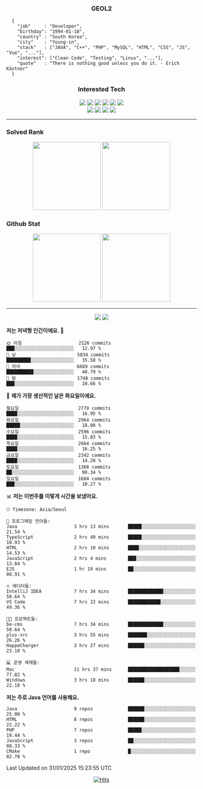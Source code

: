 <div align="center">

  ### GEOL2
</div>

```
  {
    "job"     : "Developer",
    "birthday": "1994-01-18",
    "country" : "South Korea",
    "city"    : "Young-in",
    "stack"   : ["JAVA", "C++", "PHP", "MySQL", "HTML", "CSS", "JS", "Vue", "..."],
    "interest": ["Clean Code", "Testing", "Linux", "..."], 
    "quote"   : "There is nothing good unless you do it. - Erich Kästner"
  }
  ```
  
<div align="center">
  
  ### Interested Tech
  
  <img src="https://img.shields.io/badge/Laravel-F05340?style=flat-square&logo=Laravel&logoColor=white">
  <img src="https://img.shields.io/badge/SpringBoot-6DB33F?style=flat-square&logo=SpringBoot&logoColor=white">
  <img src="https://img.shields.io/badge/-NestJs-ea2845?style=flat-square&logo=nestjs&logoColor=white">
  <img src="https://img.shields.io/badge/Express-000000?style=flat-square&logo=Express&logoColor=white">
  <img src="https://img.shields.io/badge/Three.js-000000?style=flat-square&logo=Three.js&logoColor=white">
  <img src="https://img.shields.io/badge/OpenAI-%23412991?style=flat-square&logo=openai&logoColor=white">
  <br>
  <img src="https://img.shields.io/badge/Java-ED8B00?style=flat-square&logo=openjdk&logoColor=white">
  <img src="https://img.shields.io/badge/JavaScript-F7DF1E?style=flat-square&logo=JavaScript&logoColor=black">
  <img src="https://img.shields.io/badge/TypeScript-007acc?style=flat-square&logo=TypeScript&logoColor=black">
  <img src="https://img.shields.io/badge/MySQL-4479A1?style=flat-square&logo=mysql&logoColor=white"><br>

</div>

------------

  ### Solved Rank
  
  <div align="center">
    <img height="180em" src="https://mazassumnida.wtf/api/v2/generate_badge?boj=geol2">
    <img height="180em" src="https://leetcard.jacoblin.cool/Geol2?theme=light&font=Gugi&border=0&radius=20">
  </div>
  
  ### Github Stat 
  <div align="center">
    <img height="180em" src="https://github-readme-stats-git-masterrstaa-rickstaa.vercel.app/api?username=geol2&show_icons=true&theme=dark">
    <img height="180em" src="https://github-readme-stats-git-masterrstaa-rickstaa.vercel.app/api/top-langs/?username=geol2&show_icons=true&hide=css,scss,html&layout=compact&theme=dark&count_private=true&langs_count=8">
  </div>
  
------------
<!--START_SECTION:waka-->

<div align="center">
  <img src="http://img.shields.io/badge/Code%20Time-3%2C862%20hrs%2037%20mins-blue" />
  <img src="http://img.shields.io/badge/Profile%20Views-0-blue" />
</div>

**저는 저녁형 인간이에요. 🦉** 

```text
🌞 아침                     2126 commits        ███░░░░░░░░░░░░░░░░░░░░░░   12.97 % 
🌆 낮　                     5834 commits        █████████░░░░░░░░░░░░░░░░   35.58 % 
🌃 저녁                     6689 commits        ██████████░░░░░░░░░░░░░░░   40.79 % 
🌙 밤　                     1748 commits        ███░░░░░░░░░░░░░░░░░░░░░░   10.66 % 
```
📅 **제가 가장 생산적인 날은 화요일이에요.** 

```text
월요일                      2779 commits        ████░░░░░░░░░░░░░░░░░░░░░   16.95 % 
화요일                      2964 commits        █████░░░░░░░░░░░░░░░░░░░░   18.08 % 
수요일                      2596 commits        ████░░░░░░░░░░░░░░░░░░░░░   15.83 % 
목요일                      2664 commits        ████░░░░░░░░░░░░░░░░░░░░░   16.25 % 
금요일                      2342 commits        ████░░░░░░░░░░░░░░░░░░░░░   14.28 % 
토요일                      1368 commits        ██░░░░░░░░░░░░░░░░░░░░░░░   08.34 % 
일요일                      1684 commits        ███░░░░░░░░░░░░░░░░░░░░░░   10.27 % 
```


📊 **저는 이번주를 이렇게 시간을 보냈어요.** 

```text
🕑︎ Timezone: Asia/Seoul

💬 프로그래밍 언어들: 
Java                     3 hrs 13 mins       █████░░░░░░░░░░░░░░░░░░░░   21.54 % 
TypeScript               2 hrs 49 mins       █████░░░░░░░░░░░░░░░░░░░░   18.93 % 
HTML                     2 hrs 10 mins       ████░░░░░░░░░░░░░░░░░░░░░   14.53 % 
JavaScript               2 hrs 4 mins        ███░░░░░░░░░░░░░░░░░░░░░░   13.84 % 
EJS                      1 hr 19 mins        ██░░░░░░░░░░░░░░░░░░░░░░░   08.91 % 

🔥 에디터들: 
IntelliJ IDEA            7 hrs 34 mins       █████████████░░░░░░░░░░░░   50.64 % 
VS Code                  7 hrs 22 mins       ████████████░░░░░░░░░░░░░   49.36 % 

🐱‍💻 프로젝트들: 
be-cms                   7 hrs 34 mins       █████████████░░░░░░░░░░░░   50.64 % 
plus-src                 3 hrs 55 mins       ███████░░░░░░░░░░░░░░░░░░   26.26 % 
HappeCharger             3 hrs 27 mins       ██████░░░░░░░░░░░░░░░░░░░   23.10 % 

💻 운영 체제들: 
Mac                      11 hrs 37 mins      ███████████████████░░░░░░   77.82 % 
Windows                  3 hrs 18 mins       ██████░░░░░░░░░░░░░░░░░░░   22.18 % 
```

**저는 주로 Java 언어를 사용해요.** 

```text
Java                     9 repos             ██████░░░░░░░░░░░░░░░░░░░   25.00 % 
HTML                     8 repos             ██████░░░░░░░░░░░░░░░░░░░   22.22 % 
PHP                      7 repos             █████░░░░░░░░░░░░░░░░░░░░   19.44 % 
JavaScript               3 repos             ██░░░░░░░░░░░░░░░░░░░░░░░   08.33 % 
CMake                    1 repo              █░░░░░░░░░░░░░░░░░░░░░░░░   02.78 % 
```




 Last Updated on 31/01/2025 15:23:55 UTC
<!--END_SECTION:waka-->

<div align="center">
  
  [![Hits](https://hits.seeyoufarm.com/api/count/incr/badge.svg?url=https%3A%2F%2Fgithub.com%2Fgeol2&count_bg=%2379C83D&title_bg=%23555555&icon=myspace.svg&icon_color=%23E7E7E7&title=hits&edge_flat=false)](https://hits.seeyoufarm.com)
  
</div>

<!--
**Geol2/Geol2** is a ✨ _special_ ✨ repository because its `README.md` (this file) appears on your GitHub profile.

Here are some ideas to get you started:
- 🔭 I’m currently working on ...
- 🌱 I’m currently learning ...
- 👯 I’m looking to collaborate on ...
- 🤔 I’m looking for help with ...
- 💬 Ask me about ...
- 📫 How to reach me: ...
- 😄 Pronouns: ...
- ⚡ Fun fact: ...
-->
